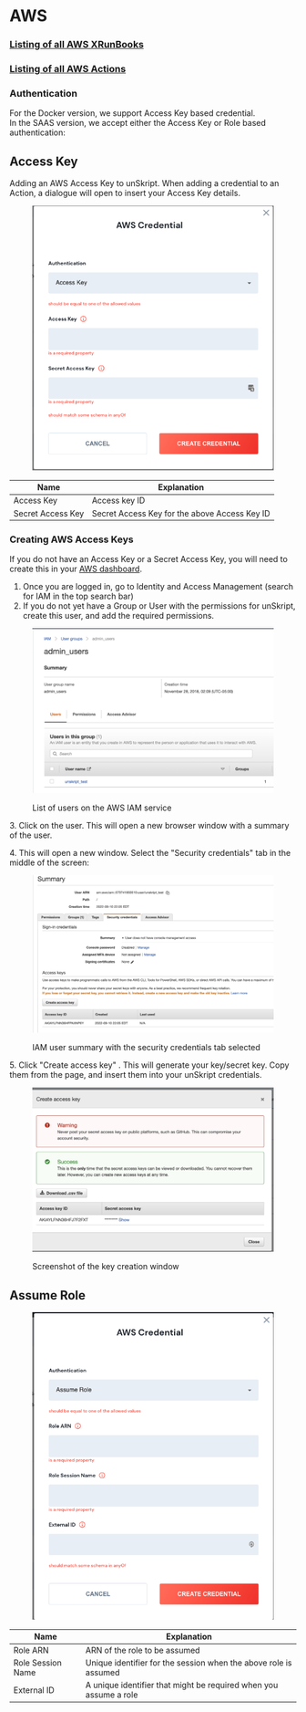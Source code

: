 # AWS

### [Listing of all AWS XRunBooks](../../lists/xRunBook\_list.md#aws)

### [Listing of all AWS Actions](../../lists/action\_AWS.md)

### Authentication

For the Docker version, we support Access Key based credential.\
In the SAAS version, we accept either the Access Key or Role based authentication:

## Access Key

Adding an AWS Access Key to unSkript. When adding a credential to an Action, a dialogue will open to insert your Access Key details.

<figure><img src="../../.gitbook/assets/Screen Shot 2022-10-02 at 4.32.22 PM.png" alt=""><figcaption></figcaption></figure>

| Name              | Explanation                                   |
| ----------------- | --------------------------------------------- |
| Access Key        | Access key ID                                 |
| Secret Access Key | Secret Access Key for the above Access Key ID |

### **Creating AWS Access Keys**

If you do not have an Access Key or a Secret Access Key, you will need to create this in your [AWS dashboard](https://aws.amazon.com/).

1. Once you are logged in, go to Identity and Access Management (search for IAM in the top search bar)
2. If you do not yet have a Group or User with the permissions for unSkript, create this user, and add the required permissions.

<figure><img src="../../.gitbook/assets/Screenshot 2022-11-02 at 11.01.30 AM (1).png" alt=""><figcaption><p>List of users on the AWS IAM service</p></figcaption></figure>

3\. Click on the user. This will open a new browser window with a summary of the user.

4\. This will open a new window. Select the "Security credentials" tab in the middle of the screen:

<figure><img src="../../.gitbook/assets/Screenshot 2022-11-02 at 11.12.37 AM.jpg" alt=""><figcaption><p>IAM user summary with the security credentials tab selected</p></figcaption></figure>

5\. Click "Create access key" . This will generate your key/secret key. Copy them from the page, and insert them into your unSkript credentials.

<figure><img src="../../.gitbook/assets/Screenshot 2022-11-02 at 11.16.06 AM.jpg" alt=""><figcaption><p>Screenshot of the key creation window</p></figcaption></figure>

## **Assume Role**

<figure><img src="../../.gitbook/assets/Screen Shot 2022-10-02 at 4.30.48 PM.png" alt=""><figcaption></figcaption></figure>

| Name              | Explanation                                                       |
| ----------------- | ----------------------------------------------------------------- |
| Role ARN          | ARN of the role to be assumed                                     |
| Role Session Name | Unique identifier for the session when the above role is assumed  |
| External ID       | A unique identifier that might be required when you assume a role |
